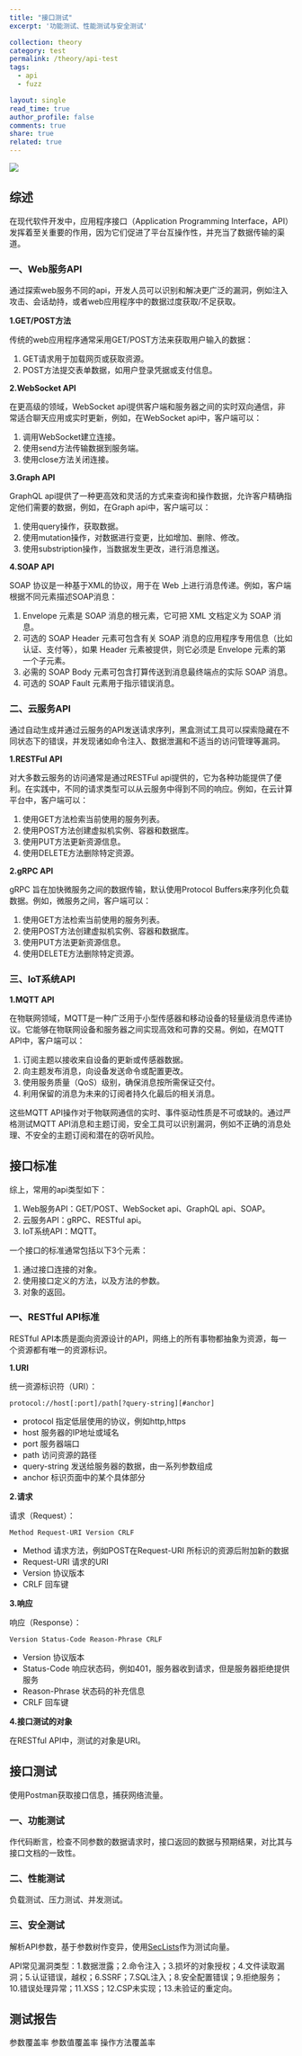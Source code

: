 ```yaml
---
title: "接口测试"
excerpt: '功能测试、性能测试与安全测试'

collection: theory
category: test
permalink: /theory/api-test
tags: 
  - api
  - fuzz

layout: single
read_time: true
author_profile: false
comments: true
share: true
related: true
---
```


![](../../images/theory/test/api.png)

## 综述

在现代软件开发中，应用程序接口（Application Programming Interface，API）发挥着至关重要的作用，因为它们促进了平台互操作性，并充当了数据传输的渠道。

### 一、Web服务API

通过探索web服务不同的api，开发人员可以识别和解决更广泛的漏洞，例如注入攻击、会话劫持，或者web应用程序中的数据过度获取/不足获取。

**1.GET/POST方法**

传统的web应用程序通常采用GET/POST方法来获取用户输入的数据：
1. GET请求用于加载网页或获取资源。
2. POST方法提交表单数据，如用户登录凭据或支付信息。

**2.WebSocket API**

在更高级的领域，WebSocket api提供客户端和服务器之间的实时双向通信，非常适合聊天应用或实时更新，例如，在WebSocket api中，客户端可以：
1. 调用WebSocket建立连接。
2. 使用send方法传输数据到服务端。
3. 使用close方法关闭连接。

**3.Graph API**

GraphQL api提供了一种更高效和灵活的方式来查询和操作数据，允许客户精确指定他们需要的数据，例如，在Graph api中，客户端可以：
1. 使用query操作，获取数据。
2. 使用mutation操作，对数据进行变更，比如增加、删除、修改。
3. 使用substription操作，当数据发生更改，进行消息推送。

**4.SOAP API**

SOAP 协议是一种基于XML的协议，用于在 Web 上进行消息传递。例如，客户端根据不同元素描述SOAP消息：
1. Envelope 元素是 SOAP 消息的根元素，它可把 XML 文档定义为 SOAP 消息。
2. 可选的 SOAP Header 元素可包含有关 SOAP 消息的应用程序专用信息（比如认证、支付等），如果 Header 元素被提供，则它必须是 Envelope 元素的第一个子元素。
3. 必需的 SOAP Body 元素可包含打算传送到消息最终端点的实际 SOAP 消息。
4. 可选的 SOAP Fault 元素用于指示错误消息。

### 二、云服务API

通过自动生成并通过云服务的API发送请求序列，黑盒测试工具可以探索隐藏在不同状态下的错误，并发现诸如命令注入、数据泄漏和不适当的访问管理等漏洞。

**1.RESTFul API**

对大多数云服务的访问通常是通过RESTFul api提供的，它为各种功能提供了便利。在实践中，不同的请求类型可以从云服务中得到不同的响应。例如，在云计算平台中，客户端可以：
1. 使用GET方法检索当前使用的服务列表。
2. 使用POST方法创建虚拟机实例、容器和数据库。
3. 使用PUT方法更新资源信息。
4. 使用DELETE方法删除特定资源。

**2.gRPC API**

gRPC 旨在加快微服务之间的数据传输，默认使用Protocol Buffers来序列化负载数据。例如，微服务之间，客户端可以：
1. 使用GET方法检索当前使用的服务列表。
2. 使用POST方法创建虚拟机实例、容器和数据库。
3. 使用PUT方法更新资源信息。
4. 使用DELETE方法删除特定资源。

### 三、IoT系统API

**1.MQTT API**

在物联网领域，MQTT是一种广泛用于小型传感器和移动设备的轻量级消息传递协议。它能够在物联网设备和服务器之间实现高效和可靠的交易。例如，在MQTT API中，客户端可以：
1. 订阅主题以接收来自设备的更新或传感器数据。
2. 向主题发布消息，向设备发送命令或配置更改。
3. 使用服务质量（QoS）级别，确保消息按所需保证交付。
4. 利用保留的消息为未来的订阅者持久化最后的相关消息。

这些MQTT API操作对于物联网通信的实时、事件驱动性质是不可或缺的。通过严格测试MQTT API消息和主题订阅，安全工具可以识别漏洞，例如不正确的消息处理、不安全的主题订阅和潜在的窃听风险。

## 接口标准

综上，常用的api类型如下：
1. Web服务API：GET/POST、WebSocket api、GraphQL api、SOAP。
2. 云服务API：gRPC、RESTful api。
3. IoT系统API：MQTT。

一个接口的标准通常包括以下3个元素：
1. 通过接口连接的对象。
2. 使用接口定义的方法，以及方法的参数。
3. 对象的返回。

### 一、RESTful API标准

RESTful API本质是面向资源设计的API，网络上的所有事物都抽象为资源，每一个资源都有唯一的资源标识。

**1.URI**

统一资源标识符（URI）：

`protocol://host[:port]/path[?query-string][#anchor]`
- protocol 指定低层使用的协议，例如http,https
- host 服务器的IP地址或域名
- port 服务器端口
- path 访问资源的路径
- query-string 发送给服务器的数据，由一系列参数组成
- anchor 标识页面中的某个具体部分

**2.请求**

请求（Request）：

`Method Request-URI Version CRLF`
- Method 请求方法，例如POST在Request-URI 所标识的资源后附加新的数据
- Request-URI 请求的URI
- Version 协议版本
- CRLF 回车键

**3.响应**

响应（Response）：

`Version Status-Code Reason-Phrase CRLF`
- Version 协议版本
- Status-Code 响应状态码，例如401，服务器收到请求，但是服务器拒绝提供服务
- Reason-Phrase 状态码的补充信息
- CRLF 回车键

**4.接口测试的对象**

在RESTful API中，测试的对象是URI。

## 接口测试

使用Postman获取接口信息，捕获网络流量。

### 一、功能测试

作代码断言，检查不同参数的数据请求时，接口返回的数据与预期结果，对比其与接口文档的一致性。

### 二、性能测试

负载测试、压力测试、并发测试。

### 三、安全测试

解析API参数，基于参数树作变异，使用[SecLists](https://github.com/danielmiessler/SecLists)作为测试向量。

API常见漏洞类型：1.数据泄露；2.命令注入；3.损坏的对象授权；4.文件读取漏洞；5.认证错误，越权；6.SSRF；7.SQL注入；8.安全配置错误；9.拒绝服务；10.错误处理异常；11.XSS；12.CSP未实现；13.未验证的重定向。

## 测试报告

参数覆盖率
参数值覆盖率
操作方法覆盖率